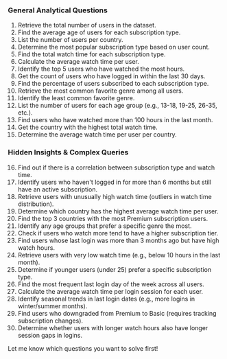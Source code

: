 ### **General Analytical Questions**
1. Retrieve the total number of users in the dataset.  
2. Find the average age of users for each subscription type.  
3. List the number of users per country.  
4. Determine the most popular subscription type based on user count.  
5. Find the total watch time for each subscription type.  
6. Calculate the average watch time per user.  
7. Identify the top 5 users who have watched the most hours.  
8. Get the count of users who have logged in within the last 30 days.  
9. Find the percentage of users subscribed to each subscription type.  
10. Retrieve the most common favorite genre among all users.  
11. Identify the least common favorite genre.  
12. List the number of users for each age group (e.g., 13-18, 19-25, 26-35, etc.).  
13. Find users who have watched more than 100 hours in the last month.  
14. Get the country with the highest total watch time.  
15. Determine the average watch time per user per country.  

### **Hidden Insights & Complex Queries**
16. Find out if there is a correlation between subscription type and watch time.  
17. Identify users who haven't logged in for more than 6 months but still have an active subscription.  
18. Retrieve users with unusually high watch time (outliers in watch time distribution).  
19. Determine which country has the highest average watch time per user.  
20. Find the top 3 countries with the most Premium subscription users.  
21. Identify any age groups that prefer a specific genre the most.  
22. Check if users who watch more tend to have a higher subscription tier.  
23. Find users whose last login was more than 3 months ago but have high watch hours.  
24. Retrieve users with very low watch time (e.g., below 10 hours in the last month).  
25. Determine if younger users (under 25) prefer a specific subscription type.  
26. Find the most frequent last login day of the week across all users.  
27. Calculate the average watch time per login session for each user.  
28. Identify seasonal trends in last login dates (e.g., more logins in winter/summer months).  
29. Find users who downgraded from Premium to Basic (requires tracking subscription changes).  
30. Determine whether users with longer watch hours also have longer session gaps in logins.  

Let me know which questions you want to solve first!
